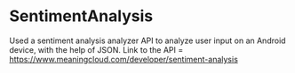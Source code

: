 # SentimentAnalysis
Used a sentiment analysis analyzer API to analyze user input on an Android device, with the help of JSON. Link to the API = https://www.meaningcloud.com/developer/sentiment-analysis
